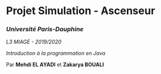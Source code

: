 # Projet Simulation - Ascenseur

### *Université Paris-Dauphine*

*L3 MIAGE - 2019/2020*

*Introduction à la programmation en Java*

Par **Mehdi EL AYADI** et **Zakarya BOUALI**